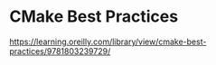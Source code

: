 # CMake Best Practices

https://learning.oreilly.com/library/view/cmake-best-practices/9781803239729/
